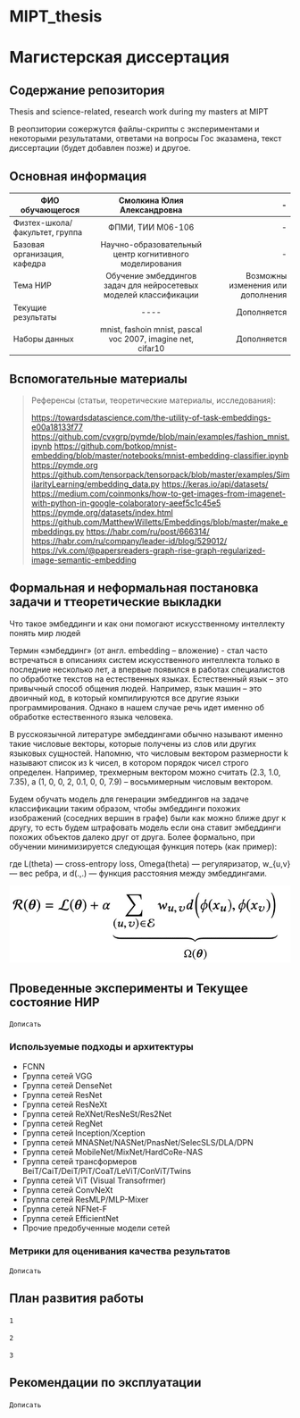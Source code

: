 # MIPT_thesis
# Магистерская диссертация
## Содержание репозитория
Thesis and science-related, research work during my masters at MIPT

В реопзитории сожержутся файлы-скрипты с экспериментами и некоторыми результатами, ответами на вопросы Гос эказамена, текст диссертации (будет добавлен позже) и другое.

## Основная информация
|ФИО обучающегося	            |Смолкина Юлия Александровна| -
| ------------- |:------------------:| -----:|
|Физтех-школа/факультет, группа|ФПМИ, ТИИ М06-106    | - 
|Базовая организация, кафедра	  |Научно-образовательный центр когнитивного моделирования| - 
|Тема НИР	                    |Обучение эмбеддингов задач для нейросетевых моделей классификации|Возможны изменения или дополнения 
|Текущие результаты|----|Дополняется  
|Наборы данных|mnist, fashoin mnist, pascal voc 2007, imagine net, cifar10|Дополняется 


## Вспомогательные материалы
> Референсы (статьи, теоретические материалы, исследования):
> 
> https://towardsdatascience.com/the-utility-of-task-embeddings-e00a18133f77
> https://github.com/cvxgrp/pymde/blob/main/examples/fashion_mnist.ipynb
> https://github.com/botkop/mnist-embedding/blob/master/notebooks/mnist-embedding-classifier.ipynb
> https://pymde.org
> https://github.com/tensorpack/tensorpack/blob/master/examples/SimilarityLearning/embedding_data.py
> https://keras.io/api/datasets/
> https://medium.com/coinmonks/how-to-get-images-from-imagenet-with-python-in-google-colaboratory-aeef5c1c45e5
> https://pymde.org/datasets/index.html
> https://github.com/MatthewWilletts/Embeddings/blob/master/make_embeddings.py
> https://habr.com/ru/post/666314/
> https://habr.com/ru/company/leader-id/blog/529012/
> https://vk.com/@papersreaders-graph-rise-graph-regularized-image-semantic-embedding

## Формальная и неформальная постановка задачи и ттеоретические выкладки
Что такое эмбеддинги и как они помогают искусственному интеллекту понять мир людей

Термин «эмбеддинг» (от англ. embedding – вложение) - стал часто встречаться в описаниях систем искусственного интеллекта только в последние несколько лет, а впервые появился в работах специалистов по обработке текстов на естественных языках. Естественный язык – это привычный способ общения людей. Например, язык машин – это двоичный код, в который компилируются все другие языки программирования. Однако в нашем случае речь идет именно об обработке естественного языка человека.

В русскоязычной литературе эмбеддингами обычно называют именно такие числовые векторы, которые получены из слов или других языковых сущностей. Напомню, что числовым вектором размерности k называют список из k чисел, в котором порядок чисел строго определен. Например, трехмерным вектором можно считать (2.3, 1.0, 7.35), а (1, 0, 0, 2, 0.1, 0, 0, 7.9) – восьмимерным числовым вектором.

Будем обучать модель для генерации эмбеддингов на задаче классификации таким образом, чтобы эмбеддинги похожих изображений (соседних вершин в графе) были как можно ближе друг к другу, то есть будем штрафовать модель если она ставит эмбеддинги похожих объектов далеко друг от друга.
Более формально, при обучении минимизируется следующая функция потерь (как пример):

где L(theta) — cross-entropy loss, Omega(theta) — регуляризатор, w_{u,v} — вес ребра, и d(.,.) — функция расстояния между эмбеддингами.

![alt-текст](https://github.com/SmolkinaJulia/MIPT_thesis/blob/main/pictures/theory/7zcHKeylpL0.jpg "alpha - hyperparameter")



## Проведенные эксперименты и Текущее состояние НИР
`Дописать`

### Используемые подходы и архитектуры

* FCNN
* Группа сетей VGG
* Группа сетей DenseNet
* Группа сетей ResNet
* Группа сетей ResNeXt
* Группа сетей ReXNet/ResNeSt/Res2Net
* Группа сетей RegNet
* Группа сетей Inception/Xception
* Группа сетей MNASNet/NASNet/PnasNet/SelecSLS/DLA/DPN
* Группа сетей MobileNet/MixNet/HardCoRe-NAS
* Группа сетей трансформеров BeiT/CaiT/DeiT/PiT/CoaT/LeViT/ConViT/Twins
* Группа сетей ViT (Visual Transofrmer)
* Группа сетей ConvNeXt
* Группа сетей ResMLP/MLP-Mixer
* Группа сетей NFNet-F
* Группа сетей EfficientNet
* Прочие предобученные модели сетей

### Метрики для оценивания качества результатов
`Дописать`

## План развития работы
`1`

`2`

`3`

## Рекомендации по эксплуатации
`Дописать`
